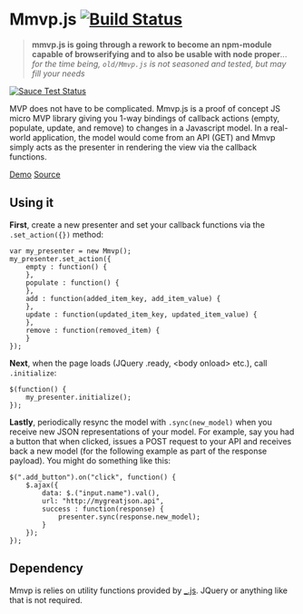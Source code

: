 Mmvp.js [![Build Status](https://travis-ci.org/mil/Mmvp.js.svg?branch=master)](https://travis-ci.org/mil/Mmvp.js)
========
> **mmvp.js is going through a rework to become an npm-module capable of browserifying and to also be usable with node proper**... _for the time being, `old/Mmvp.js` is not seasoned and tested, but may fill your needs_


[![Sauce Test Status](https://saucelabs.com/browser-matrix/milessa.svg)](https://saucelabs.com/u/milessa)

MVP does not have to be complicated.  Mmvp.js is a proof of concept JS micro MVP library giving you 1-way bindings of callback actions (empty, populate, update, and remove) to changes in a Javascript model. In a real-world application, the model would come from an API (GET) and Mmvp simply acts as the presenter in rendering the view via the callback functions.

[Demo](http://userbound.com/interfaces/Mmvp.js)
[Source](https://raw.githubusercontent.com/mil/Mmvp.js/master/Mmvp.js)


Using it
--------
**First**, create a new presenter and set your callback functions via the `.set_action({})` method:
```
var my_presenter = new Mmvp();
my_presenter.set_action({
    empty : function() {
    },
    populate : function() {
    },
    add : function(added_item_key, add_item_value) {
    },
    update : function(updated_item_key, updated_item_value) {
    },
    remove : function(removed_item) {
    }
});
```

**Next**, when the page loads (JQuery .ready, \<body onload\> etc.), call `.initialize`:
```
$(function() {
    my_presenter.initialize();
});
```

**Lastly**, periodically resync the model with `.sync(new_model)` when you receive new JSON representations of your model. For example, say you had a button that when clicked, issues a POST request to your API and receives back a new model (for the following example as part of the response payload). You might do something like this:
```
$(".add_button").on("click", function() {
    $.ajax({
        data: $.("input.name").val(),
        url: "http://mygreatjson.api",
        success : function(response) {
            presenter.sync(response.new_model);
        }
    });
});
```

Dependency
----------
Mmvp is relies on utility functions provided by [_.js](http://underscorejs.org).
JQuery or anything like that is not required.
